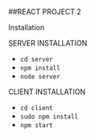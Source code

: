 ##REACT PROJECT 2

Installation

SERVER INSTALLATION
* `cd server`
* `npm install`
* `node server`


CLIENT INSTALLATION
* `cd client`
* `sudo npm install`
* `npm start`